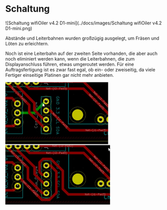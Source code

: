 # Schaltung

![Schaltung wifiOiler v4.2 D1-mini](../docs/images/Schaltung wifiOiler v4.2 D1-mini.png)

Abstände und Leiterbahnen wurden großzügig ausgelegt, um Fräsen und Löten zu erleichtern.

Noch ist eine Leiterbahn auf der zweiten Seite vorhanden, die aber auch noch eliminiert werden kann, wenn die Leiterbahnen, die zum Displayanschluss führen, etwas umgeroutet werden. Für eine Auftragsfertigung ist es zwar fast egal, ob ein- oder zweiseitig, da viele Fertiger einseitige Platinen gar nicht mehr anbieten.

<img src="../docs/images/PlatZweiseitig.jpg" alt="Platine zweiseitig" style="zoom:33%;" />

<img src="../docs/images/PlatEinseitig.jpg" alt="Platine einseitig" style="zoom:33%;" />
